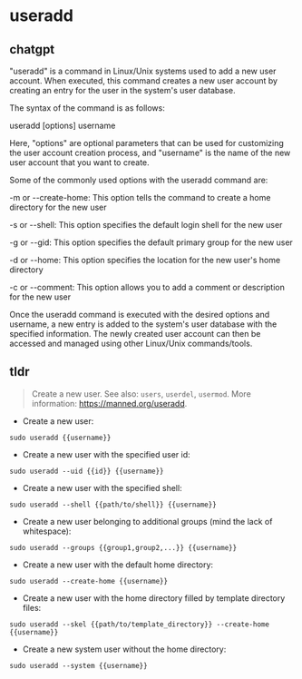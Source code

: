 # useradd 
## chatgpt 
"useradd" is a command in Linux/Unix systems used to add a new user account. When executed, this command creates a new user account by creating an entry for the user in the system's user database. 

The syntax of the command is as follows:

useradd [options] username

Here, "options" are optional parameters that can be used for customizing the user account creation process, and "username" is the name of the new user account that you want to create.

Some of the commonly used options with the useradd command are:

-m or --create-home: This option tells the command to create a home directory for the new user

-s or --shell: This option specifies the default login shell for the new user

-g or --gid: This option specifies the default primary group for the new user

-d or --home: This option specifies the location for the new user's home directory

-c or --comment: This option allows you to add a comment or description for the new user

Once the useradd command is executed with the desired options and username, a new entry is added to the system's user database with the specified information. The newly created user account can then be accessed and managed using other Linux/Unix commands/tools. 

## tldr 
 
> Create a new user.
> See also: `users`, `userdel`, `usermod`.
> More information: <https://manned.org/useradd>.

- Create a new user:

`sudo useradd {{username}}`

- Create a new user with the specified user id:

`sudo useradd --uid {{id}} {{username}}`

- Create a new user with the specified shell:

`sudo useradd --shell {{path/to/shell}} {{username}}`

- Create a new user belonging to additional groups (mind the lack of whitespace):

`sudo useradd --groups {{group1,group2,...}} {{username}}`

- Create a new user with the default home directory:

`sudo useradd --create-home {{username}}`

- Create a new user with the home directory filled by template directory files:

`sudo useradd --skel {{path/to/template_directory}} --create-home {{username}}`

- Create a new system user without the home directory:

`sudo useradd --system {{username}}`
